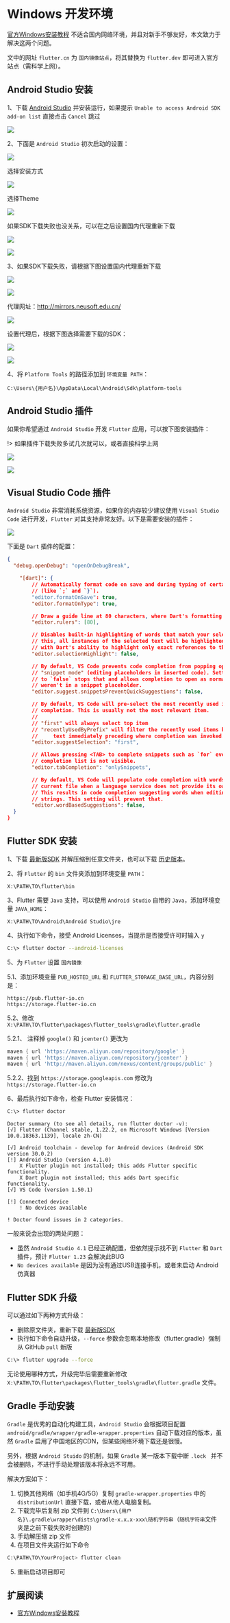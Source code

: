 # Windows 开发环境

[官方Windows安装教程](https://flutter.cn/docs/get-started/install/windows) 不适合国内网络环境，并且对新手不够友好，本文致力于解决这两个问题。

文中的网址 `flutter.cn` 为 `国内镜像站点`，将其替换为 `flutter.dev` 即可进入官方站点（需科学上网）。

## Android Studio 安装

1、下载 [Android Studio](https://developer.android.google.cn/studio) 并安装运行，如果提示 `Unable to access Android SDK add-on list` 直接点击 `Cancel` 跳过

![](./images/windows/android-studio-1.png)

2、下面是 `Android Studio` 初次启动的设置：

![](./images/windows/android-studio-2.png)

选择安装方式

![](./images/windows/android-studio-3.png)

选择Theme

![](./images/windows/android-studio-4.png)

如果SDK下载失败也没关系，可以在之后设置国内代理重新下载

![](./images/windows/android-studio-5.png)

![](./images/windows/android-studio-6.png)

3、如果SDK下载失败，请根据下图设置国内代理重新下载

![](./images/windows/android-studio-8.png)

![](./images/windows/android-studio-9.png)

代理网址：http://mirrors.neusoft.edu.cn/

![](./images/windows/android-studio-10.png)

设置代理后，根据下图选择需要下载的SDK：

![](./images/windows/android-studio-11.png)

![](./images/windows/android-studio-12.png)

4、将 `Platform Tools` 的路径添加到 `环境变量 PATH`：

```text
C:\Users\{用户名}\AppData\Local\Android\Sdk\platform-tools
```

## Android Studio 插件

如果你希望通过 `Android Studio` 开发 `Flutter` 应用，可以按下图安装插件：

!> 如果插件下载失败多试几次就可以，或者直接科学上网

![](./images/windows/android-studio-13.png)

![](./images/windows/android-studio-14.png)

## Visual Studio Code 插件

`Android Studio` 非常消耗系统资源，如果你的内存较少建议使用 `Visual Studio Code` 进行开发，`Flutter` 对其支持非常友好。以下是需要安装的插件：

![](./images/visual-studio-code-extensions.png)

下面是 `Dart` 插件的配置：

```json
{
  "debug.openDebug": "openOnDebugBreak",

	"[dart]": {
		// Automatically format code on save and during typing of certain characters
		// (like `;` and `}`).
		"editor.formatOnSave": true,
		"editor.formatOnType": true,

		// Draw a guide line at 80 characters, where Dart's formatting will wrap code.
		"editor.rulers": [80],

		// Disables built-in highlighting of words that match your selection. Without
		// this, all instances of the selected text will be highlighted, interfering
		// with Dart's ability to highlight only exact references to the selected variable.
		"editor.selectionHighlight": false,

		// By default, VS Code prevents code completion from popping open when in
		// "snippet mode" (editing placeholders in inserted code). Setting this option
		// to `false` stops that and allows completion to open as normal, as if you
		// weren't in a snippet placeholder.
		"editor.suggest.snippetsPreventQuickSuggestions": false,

		// By default, VS Code will pre-select the most recently used item from code
		// completion. This is usually not the most relevant item.
		//
		// "first" will always select top item
		// "recentlyUsedByPrefix" will filter the recently used items based on the
		//     text immediately preceding where completion was invoked.
		"editor.suggestSelection": "first",

		// Allows pressing <TAB> to complete snippets such as `for` even when the
		// completion list is not visible.
		"editor.tabCompletion": "onlySnippets",

		// By default, VS Code will populate code completion with words found in the
		// current file when a language service does not provide its own completions.
		// This results in code completion suggesting words when editing comments and
		// strings. This setting will prevent that.
		"editor.wordBasedSuggestions": false,
  }
}
```

## Flutter SDK 安装

1、下载 [最新版SDK](https://flutter.cn/docs/get-started/install/macos#get-sdk) 并解压缩到任意文件夹，也可以下载 [历史版本](https://flutter.cn/docs/development/tools/sdk/releases?tab=macos)。

2、将 `Flutter` 的 `bin` 文件夹添加到环境变量 `PATH`：

```text
X:\PATH\TO\flutter\bin
```

3、Flutter 需要 `Java` 支持，可以使用 `Android Studio` 自带的 `Java`，添加环境变量 `JAVA_HOME`：

```text
X:\PATH\TO\Android\Android Studio\jre
```

4、执行如下命令，接受 Android Licenses，当提示是否接受许可时输入 `y`

```bash
C:\> flutter doctor --android-licenses
```

5、为 `Flutter` 设置 `国内镜像`

5.1、添加环境变量 `PUB_HOSTED_URL` 和 `FLUTTER_STORAGE_BASE_URL`，内容分别是：

```text
https://pub.flutter-io.cn
https://storage.flutter-io.cn
```

5.2、修改 `X:\PATH\TO\flutter\packages\flutter_tools\gradle\flutter.gradle`

5.2.1、 注释掉 `google()` 和 `jcenter()` 更改为

```gradle
maven { url 'https://maven.aliyun.com/repository/google' }
maven { url 'https://maven.aliyun.com/repository/jcenter' }
maven { url 'http://maven.aliyun.com/nexus/content/groups/public' }
```

5.2.2、找到 `https://storage.googleapis.com` 修改为 `https://storage.flutter-io.cn`

6、最后执行如下命令，检查 Flutter 安装情况：

```bash
C:\> flutter doctor
```

```text
Doctor summary (to see all details, run flutter doctor -v):
[√] Flutter (Channel stable, 1.22.2, on Microsoft Windows [Version 10.0.18363.1139], locale zh-CN)

[√] Android toolchain - develop for Android devices (Android SDK version 30.0.2)
[!] Android Studio (version 4.1.0)
    X Flutter plugin not installed; this adds Flutter specific functionality.
    X Dart plugin not installed; this adds Dart specific functionality.
[√] VS Code (version 1.50.1)

[!] Connected device
    ! No devices available

! Doctor found issues in 2 categories.
```

一般来说会出现的两处问题：

- 虽然 `Android Studio 4.1` 已经正确配置，但依然提示找不到 `Flutter` 和 `Dart` 插件，预计 `Flutter 1.23` 会解决此BUG
- `No devices available` 是因为没有通过USB连接手机，或者未启动 Android 仿真器

## Flutter SDK 升级

可以通过如下两种方式升级：

- 删除原文件夹，重新下载 [最新版SDK](https://flutter.cn/docs/get-started/install/macos#get-sdk)
- 执行如下命令自动升级，`--force` 参数会忽略本地修改（flutter.gradle）强制从 GitHub `pull` 新版

```bash
C:\> flutter upgrade --force
```

无论使用哪种方式，升级完毕后需要重新修改 `X:\PATH\TO\flutter\packages\flutter_tools\gradle\flutter.gradle` 文件。

## Gradle 手动安装

`Gradle` 是优秀的自动化构建工具，`Android Studio` 会根据项目配置 `android/gradle/wrapper/gradle-wrapper.properties` 自动下载对应的版本，虽然 `Gradle` 启用了中国地区的CDN，但某些网络环境下载还是很慢。

另外，根据 `Android Stuido` 的机制，如果 `Gradle` 某一版本下载中断 `.lock ` 并不会被删除，不进行手动处理该版本将永远不可用。

解决方案如下：

1. 切换其他网络（如手机4G/5G）复制 `gradle-wrapper.properties` 中的 `distributionUrl` 直接下载，或者从他人电脑复制。
2. 下载完毕后复制 zip 文件到 `C:\Users\{用户名}\.gradle\wrapper\dists\gradle-x.x.x-xxx\随机字符串`（`随机字符串`文件夹是之前下载失败时创建的）
3. 手动解压缩 zip 文件
4. 在项目文件夹运行如下命令

```bash
C:\PATH\TO\YourProject> flutter clean
```

5. 重新启动项目即可

## 扩展阅读

- [官方Windows安装教程](https://flutter.cn/docs/get-started/install/windows)
